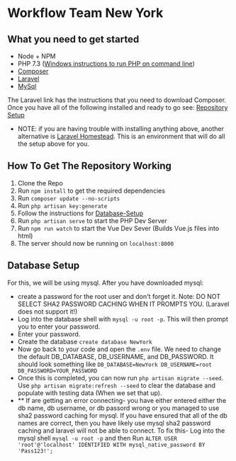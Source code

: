 # Workflow Team New York

## What you need to get started
* Node + NPM
* PHP 7.3 ([Windows instructions to run PHP on command line](http://php.net/manual/en/install.windows.legacy.index.php#install.windows.legacy.commandline))
* [Composer](https://getcomposer.org/ "Composer")
* [Laravel](https://laravel.com/docs/4.2/quick "Laravel")
* [MySql](https://dev.mysql.com/downloads/file/?id=483310 "MySql")

The Laravel link has the instructions that you need to download Composer. Once you have all of the following installed and ready to go see: [Repository Setup](#How-To-Get-The-Repository-Working)

* NOTE: if you are having trouble with installing anything above, another alternative is [Laravel Homestead](https://laravel.com/docs/5.7/homestead). This is an environment that will do all the setup above for you. 

## How To Get The Repository Working 
1. Clone the Repo
2. Run `npm install` to get the required dependencies
3. Run `composer update --no-scripts`
4. Run `php artisan key:generate`
5. Follow the instructions for [Database-Setup](#Database-Setup)
6. Run `php artisan serve` to start the PHP Dev Server
7. Run `npm run watch` to start the Vue Dev Sever (Builds Vue.js files into html)
8. The server should now be running on `localhost:8000`

## Database Setup

For this, we will be using mysql. 
After you have downloaded mysql: 
* create a password for the root user and don't forget it. Note: DO NOT SELECT SHA2 PASSWORD CACHING WHEN IT PROMPTS YOU. (Laravel does not support it!)
* Log into the database shell with `mysql -u root -p`. This will then prompt you to enter your password.
* Enter your password.
* Create the database `create database NewYork`
* Now go back to your code and open the `.env` file. We need to change the default DB_DATABASE, DB_USERNAME, and DB_PASSWORD. It should look something like ```DB_DATABASE=NewYork
DB_USERNAME=root
DB_PASSWORD=YOUR_PASSWORD```
* Once this is completed, you can now run `php artisan migrate --seed`. Use `php artisan migrate:refresh --seed` to clear the database and populate with testing data (When we set that up). 
* ** If are getting an error connecting- you have either entered either the db name, db username, or db passord wrong or you managed to use sha2 password caching for mysql. If you have ensured that all of the db names are correct, then you have likely use mysql sha2 password caching and laravel will not be able to connect. To fix this- Log into the mysql shell `mysql -u root -p` and then Run `ALTER USER 'root'@'localhost' IDENTIFIED WITH mysql_native_password BY 'Pass123!';`